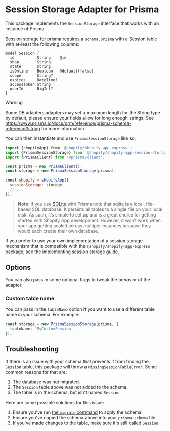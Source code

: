 # Session Storage Adapter for Prisma

This package implements the `SessionStorage` interface that works with an instance of Prisma.

Session storage for prisma requires a `schema.prisma` with a Session table with at-least the following columns:

```prisma
model Session {
  id          String    @id
  shop        String
  state       String
  isOnline    Boolean   @default(false)
  scope       String?
  expires     DateTime?
  accessToken String
  userId      BigInt?
}
```

> [!WARNING]
> Some DB adapters adapters may set a maximum length for the String type by default, please ensure your fields allow for long enough strings.
> See <https://www.prisma.io/docs/orm/reference/prisma-schema-reference#string> for more information

You can then instantiate and use `PrismaSessionStorage` like so:

```js
import {shopifyApp} from '@shopify/shopify-app-express';
import {PrismaSessionStorage} from '@shopify/shopify-app-session-storage-prisma';
import {PrismaClient} from '@prisma/client';

const prisma = new PrismaClient();
const storage = new PrismaSessionStorage(prisma);

const shopify = shopifyApp({
  sessionStorage: storage,
  // ...
});
```

> **Note**: If you use [SQLite](https://sqlite.com) with Prisma note that sqlite is a local, file-based SQL database. It persists all tables to a single file on your local disk. As such, it’s simple to set up and is a great choice for getting started with Shopify App development. However, it won’t work when your app getting scaled across multiple instances because they would each create their own database.

If you prefer to use your own implementation of a session storage mechanism that is compatible with the `@shopify/shopify-app-express` package, see the [implementing session storage guide](https://github.com/Shopify/shopify-app-js/blob/main/packages/shopify-app-session-storage/implementing-session-storage.md).

## Options

You can also pass in some optional flags to tweak the behavior of the adapter.

### Custom table name

You can pass in the `tableName` option if you want to use a different table name in your schema.
For example:

```ts
const storage = new PrismaSessionStorage(prisma, {
  tableName: 'MyCustomSession',
});
```

## Troubleshooting

If there is an issue with your schema that prevents it from finding the `Session` table, this package will throw a `MissingSessionTableError`.
Some common reasons for that are:

1. The database was not migrated.
1. The `Session` table above was not added to the schema.
1. The table is in the schema, but isn't named `Session`.

Here are some possible solutions for this issue:

1. Ensure you've run [the `migrate` command](https://www.prisma.io/docs/reference/api-reference/command-reference#prisma-migrate) to apply the schema.
1. Ensure you've copied the schema above into your `prisma.schema` file.
1. If you've made changes to the table, make sure it's still called `Session`.
